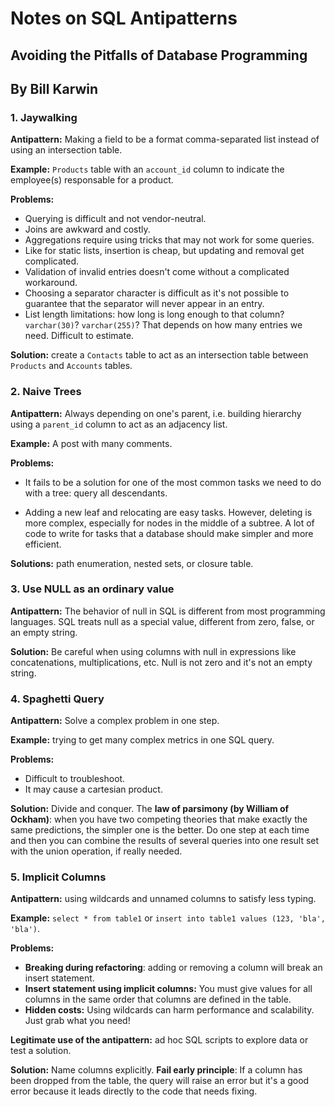 # Notes on SQL Antipatterns
## Avoiding the Pitfalls of Database Programming
## By Bill Karwin

### 1. Jaywalking

**Antipattern:** Making a field to be a format comma-separated list instead of using an intersection table. 

**Example:** ``Products`` table with an ``account_id`` column to indicate the employee(s) responsable for a product. 

**Problems:** 

* Querying is difficult and not vendor-neutral.
* Joins are awkward and costly.
* Aggregations require using tricks that may not work for some queries.
* Like for static lists, insertion is cheap, but updating and removal get complicated.
* Validation of invalid entries doesn't come without a complicated workaround.
* Choosing a separator character is difficult as it's not possible to guarantee that the separator will never appear in an entry.
* List length limitations: how long is long enough to that column? ``varchar(30)``? ``varchar(255)``? That depends on how many entries we need. Difficult to estimate.

**Solution:** create a ``Contacts`` table to act as an intersection table between ``Products`` and ``Accounts`` tables.

### 2. Naive Trees

**Antipattern:** Always depending on one's parent, i.e. building hierarchy using a ``parent_id`` column to act as an adjacency list.

**Example:** A post with many comments.

**Problems:**

* It fails to be a solution for one of the most common tasks we need to do with a tree: query all descendants.

* Adding a new leaf and relocating are easy tasks. However, deleting is more complex, especially for nodes in the middle of a subtree. A lot of code to write for tasks that a database should make simpler and more efficient.

**Solutions:** path enumeration, nested sets, or closure table. 


### 3. Use NULL as an ordinary value

**Antipattern:** The behavior of null in SQL is different from most programming languages. SQL treats null as a special value, different from zero, false, or an empty string.

**Solution:** Be careful when using columns with null in expressions like concatenations, multiplications, etc. Null is not zero and it's not an empty string.

### 4. Spaghetti Query

**Antipattern:** Solve a complex problem in one step.

**Example:** trying to get many complex metrics in one SQL query.

**Problems:**
* Difficult to troubleshoot.
* It may cause a cartesian product.

**Solution:** Divide and conquer. The **law of parsimony (by William of Ockham)**: when you have two competing theories that make exactly the same predictions, the simpler one is the better. Do one step at each time and then you can combine the results of several queries into one result set with the union operation, if really needed.

### 5. Implicit Columns

**Antipattern:** using wildcards and unnamed columns to satisfy less typing.

**Example:** `select * from table1` or `insert into table1 values (123, 'bla', 'bla')`.

**Problems:**

* **Breaking during refactoring**: adding or removing a column will break an insert statement.
* **Insert statement using implicit columns:** You must give values for all columns in the same order that columns are defined in the table.
* **Hidden costs:** Using wildcards can harm performance and scalability. Just grab what you need!

**Legitimate use of the antipattern:** ad hoc SQL scripts to explore data or test a solution.

**Solution:** Name columns explicitly. **Fail early principle**: If a column has been dropped from the table, the query will raise an error but it's a good error because it leads directly to the code that needs fixing.
